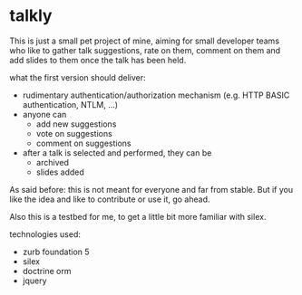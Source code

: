 # talkly

This is just a small pet project of mine, aiming for small developer teams who like to gather talk suggestions, rate on them, comment on them and add slides to them once the talk has been held.

what the first version should deliver:

- rudimentary authentication/authorization mechanism (e.g. HTTP BASIC authentication, NTLM, ...)
- anyone can
    - add new suggestions
    - vote on suggestions
    - comment on suggestions
- after a talk is selected and performed, they can be
    - archived
    - slides added

As said before: this is not meant for everyone and far from stable. But if you like the idea and like to contribute or use it, go ahead.

Also this is a testbed for me, to get a little bit more familiar with silex.

technologies used:
- zurb foundation 5
- silex
- doctrine orm
- jquery

